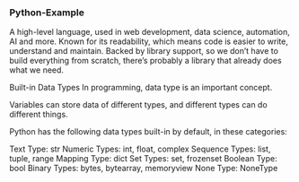 ### Python-Example

A high-level language, used in web development, data science, automation, AI and more.
Known for its readability, which means code is easier to write, understand and maintain.
Backed by library support, so we don’t have to build everything from scratch, there’s probably a library that already does what we need.

Built-in Data Types
In programming, data type is an important concept.

Variables can store data of different types, and different types can do different things.

Python has the following data types built-in by default, in these categories:

Text Type:	str
Numeric Types:	int, float, complex
Sequence Types:	list, tuple, range
Mapping Type:	dict
Set Types:	set, frozenset
Boolean Type:	bool
Binary Types:	bytes, bytearray, memoryview
None Type:	NoneType
